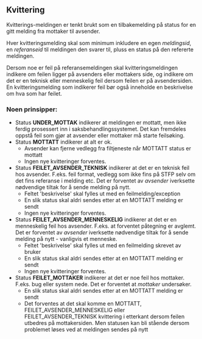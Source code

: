 ## Kvittering

Kvitterings-meldingen er tenkt brukt som en tilbakemelding på status for en gitt melding fra mottaker til avsender.

Hver kvitteringsmelding skal som minimum inkludere en egen _meldingsid_, en _referanseid_ til meldingen den svarer til, pluss en status på den refererte meldingen.

Dersom noe er feil på referansemeldingen skal kvitteringsmeldingen indikere om feilen ligger på avsenders eller mottakers side, og indikere om det er en teknisk eller menneskelig feil dersom feilen er på avsendersiden.
En kvitteringsmelding som indikerer feil bør også inneholde en beskrivelse om hva som har feilet.



### Noen prinsipper:

* Status **UNDER_MOTTAK** indikerer at meldingen er mottatt, men ikke ferdig prosessert inn i saksbehandlingssystemet. Det kan fremdeles oppstå feil som gjør at avsender eller mottaker må starte feilsøking.
* Status **MOTTATT** indikerer at alt er ok. 
  * Avsender kan fjerne vedlegg fra filtjeneste når MOTTATT status er mottatt
  * Ingen nye kvitteringer forventes.
* Status **FEILET_AVSENDER_TEKNISK** indikerer at det er en teknisk feil hos avsender. F.eks. feil format, vedlegg som ikke fins på STFP selv om det fins referanse i melding etc. Det er forventet av _avsender_ iverksette nødvendige tiltak for å sende melding på nytt.
  * Feltet 'beskrivelse' skal fylles ut med en feilmelding/exception
  * En slik status skal aldri sendes etter at en MOTTATT melding er sendt
  * Ingen nye kvitteringer forventes.
* Status **FEILET_AVSENDER_MENNESKELIG** indikerer at det er en menneskelig feil hos avsender.  F.eks. at forventet påtegning er avglemt. Det er forventet av _avsender_ iverksette nødvendige tiltak for å sende melding på nytt - vanligvis et menneske. 
  * Feltet 'beskrivelse' skal fylles ut med en feilmelding skrevet av bruker
  * En slik status skal aldri sendes etter at en MOTTATT melding er sendt
  * Ingen nye kvitteringer forventes.
* Status **FEILET_MOTTAKER** indikerer at det er noe feil hos mottaker. F.eks. bug eller system nede. Det er forventet at _mottaker_ undersøker.
  * En slik status skal aldri sendes etter at en MOTTATT melding er sendt
  * Det forventes at det skal komme en MOTTATT, FEILET_AVSENDER_MENNESKELIG eller FEILET_AVSENDER_TEKNISK kvittering i etterkant dersom feilen utbedres på mottakersiden. Men statusen kan bli stående dersom problemet løses ved at meldingen sendes på nytt